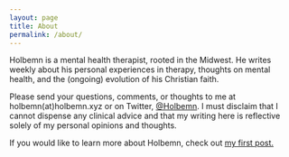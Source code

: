 ```yaml
---
layout: page
title: About
permalink: /about/
---
```


Holbemn is a mental health therapist, rooted in the Midwest. He writes weekly about his personal experiences in therapy, thoughts on mental health, and the (ongoing) evolution of his Christian faith.

Please send your questions, comments, or thoughts to me at holbemn(at)holbemn.xyz or on Twitter, <a href="https://twitter.com/Holbemn" target="Holbemn Twitter">@Holbemn</a>. I must disclaim that I cannot dispense any clinical advice and that my writing here is reflective solely of my personal opinions and thoughts.

If you would like to learn more about Holbemn, check out <a href="{{baseurl}}/Who's_Holbemn/" target="blank"> my first post.
</a>
